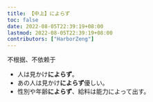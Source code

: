 ```yaml
---
title: 【中上】によらず
toc: false
date: 2022-08-05T22:39:19+08:00
lastmod: 2022-08-05T22:39:19+08:00
contributors: ["HarborZeng"]
---
```



 不根据、不依赖于

 - 人は見かけ**によらず**。
 - あの人は見かけ**によらず**優しい。
 - 性別や年齢**によらず**、給料は能力によって出す。

